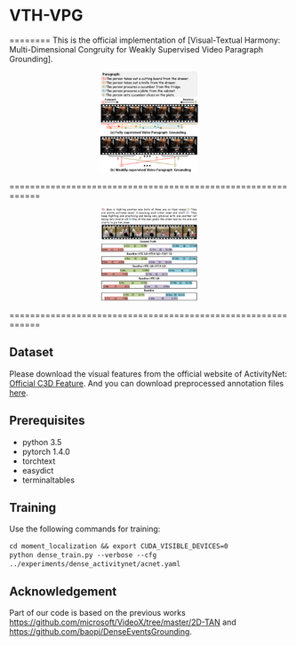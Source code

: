 # VTH-VPG
========
This is the official implementation of [Visual-Textual Harmony: Multi-Dimensional Congruity for Weakly Supervised Video Paragraph Grounding].

<p align="center">
  <img src="1.png" width="35%"/>
</p>
============================================================
<p align="center">
  <img src="4.png" width="35%"/>
</p>
============================================================



## Dataset
Please download the visual features from the official website of ActivityNet: [Official C3D Feature](http://activity-net.org/download.html). And you can download preprocessed annotation files [here](https://github.com/baopj/DenseEventsGrounding/blob/main/DepNet_ANet_Release/files_/acnet_annot.zip). 

## Prerequisites
- python 3.5
- pytorch 1.4.0
- torchtext
- easydict
- terminaltables

## Training
Use the following commands for training:
```
cd moment_localization && export CUDA_VISIBLE_DEVICES=0
python dense_train.py --verbose --cfg ../experiments/dense_activitynet/acnet.yaml
```



## Acknowledgement
Part of our code is based on the previous works https://github.com/microsoft/VideoX/tree/master/2D-TAN and https://github.com/baopj/DenseEventsGrounding.
